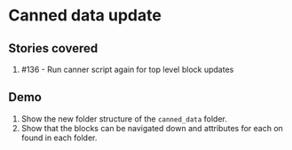 # Canned data update

## Stories covered
1. #136 - Run canner script again for top level block updates

## Demo
1. Show the new folder structure of the `canned_data` folder.
1. Show that the blocks can be navigated down and attributes for each on found in each folder.